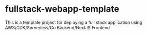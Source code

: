 # fullstack-webapp-template
This is a template project for deploying a full stack application using AWS/CDK/Serverless/Go Backend/NextJS Frontend
